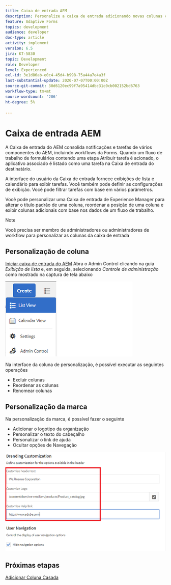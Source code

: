 ```yaml
---
title: Caixa de entrada AEM
description: Personalize a caixa de entrada adicionando novas colunas com base nos dados do fluxo de trabalho
feature: Adaptive Forms
topics: development
audience: developer
doc-type: article
activity: implement
version: 6.5
jira: KT-5830
topic: Development
role: Developer
level: Experienced
exl-id: 3e1d86ab-e0c4-45d4-b998-75a44a7e4a3f
last-substantial-update: 2020-07-07T00:00:00Z
source-git-commit: 30d6120ec99f7a95414dbc31c0cb002152bd6763
workflow-type: tm+mt
source-wordcount: '206'
ht-degree: 5%

---
```


# Caixa de entrada AEM

A Caixa de entrada do AEM consolida notificações e tarefas de vários componentes do AEM, incluindo workflows da Forms. Quando um fluxo de trabalho de formulários contendo uma etapa Atribuir tarefa é acionado, o aplicativo associado é listado como uma tarefa na Caixa de entrada do destinatário.

A interface do usuário da Caixa de entrada fornece exibições de lista e calendário para exibir tarefas. Você também pode definir as configurações de exibição. Você pode filtrar tarefas com base em vários parâmetros.

Você pode personalizar uma Caixa de entrada de Experience Manager para alterar o título padrão de uma coluna, reordenar a posição de uma coluna e exibir colunas adicionais com base nos dados de um fluxo de trabalho.

>[!NOTE]
>
>Você precisa ser membro de administradores ou administradores de workflow para personalizar as colunas da caixa de entrada

## Personalização de coluna

[Iniciar caixa de entrada do AEM](http://localhost:4502/aem/inbox)
Abra o Admin Control clicando na guia _Exibição de lista_ e, em seguida, selecionando _Controle de administração_ como mostrado na captura de tela abaixo

![admin-control](assets/open-customization.png)

Na interface da coluna de personalização, é possível executar as seguintes operações

* Excluir colunas
* Reordenar as colunas
* Renomear colunas

## Personalização da marca

Na personalização da marca, é possível fazer o seguinte

* Adicionar o logotipo da organização
* Personalizar o texto do cabeçalho
* Personalizar o link de ajuda
* Ocultar opções de Navegação

![inbox-branding](assets/branding-customization.PNG)

## Próximas etapas

[Adicionar Coluna Casada](./add-married-column.md)
